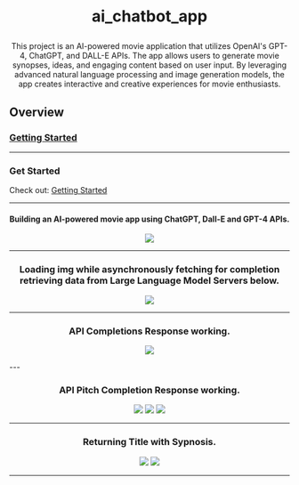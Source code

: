 #  <p align="center">ai_chatbot_app</p>  

  <p align="center">This project is an AI-powered movie application that utilizes OpenAI's GPT-4, ChatGPT, and DALL-E APIs. The app allows users to generate movie synopses, ideas, and engaging content based on user input. By leveraging advanced natural language processing and image generation models, the app creates interactive and creative experiences for movie enthusiasts.</p>  
  

## Overview
### [Getting Started](#getting-started)
---

### Get Started
Check out: [Getting Started](GETTINGSTARTED.md)

---
#### <p align="center"> Building an AI-powered movie app using ChatGPT, Dall-E and GPT-4 APIs.</p>

<p align="center">
<img src="https://github.com/user-attachments/assets/34c4ad80-f2ca-4f1f-8506-f2391a9ef994">
</p>

---

### <p align="center"> Loading img while asynchronously fetching for completion retrieving data from Large Language Model Servers below.</p>

<p align="center">
<img src="https://github.com/user-attachments/assets/f437b820-3d4f-48e1-b9bf-31567b60de3f">
</p>

---

### <p align="center"> API Completions Response working.</p>

<p align="center">
<img src="https://github.com/user-attachments/assets/963263a0-833a-4114-819e-c8ae8b4781da">
</p>
---

### <p align="center"> API Pitch Completion Response working.</p>

<p align="center">
<img src="https://github.com/user-attachments/assets/10c51ebd-19e5-43d3-aa61-05318e2de449">
<img src="https://github.com/user-attachments/assets/f7c95dc5-0718-4cd2-80c5-ca9a9490485b">
<img src="https://github.com/user-attachments/assets/2ead4252-98be-4f9d-8ca1-f7b3d7172dfd">
</p>

---

### <p align="center"> Returning Title with Sypnosis.</p>
<p align="center">
<img src="https://github.com/user-attachments/assets/1fb2c3d2-d508-4de6-93a4-ef655889e517">
<img src="https://github.com/user-attachments/assets/645b8391-08e2-4a4a-87e7-7a998f969e0d">
</p>

---
